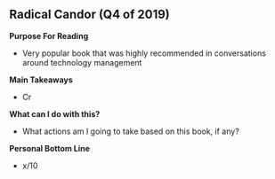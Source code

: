 ## Radical Candor (Q4 of 2019)
**Purpose For Reading**
- Very popular book that was highly recommended in conversations around technology management 
  
**Main Takeaways**
- Cr

**What can I do with this?**
- What actions am I going to take based on this book, if any?

**Personal Bottom Line**
- x/10
<!--stackedit_data:
eyJoaXN0b3J5IjpbLTE0MDA2ODQwMzFdfQ==
-->